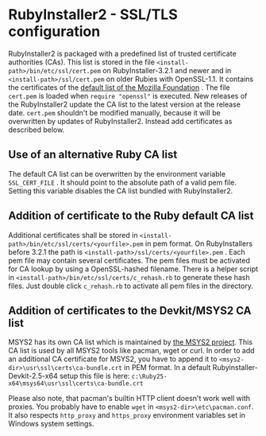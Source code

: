 RubyInstaller2 - SSL/TLS configuration
======================================

RubyInstaller2 is packaged with a predefined list of trusted certificate authorities (CAs).
This list is stored in the file `<install-path>/bin/etc/ssl/cert.pem` on RubyInstaller-3.2.1 and newer and in `<install-path>/ssl/cert.pem` on older Rubies with OpenSSL-1.1.
It contains the certificates of the [default list of the Mozilla Foundation](https://wiki.mozilla.org/CA/Included_Certificates) .
The file `cert.pem` is loaded when `require "openssl"` is executed.
New releases of the RubyInstaller2 update the CA list to the latest version at the release date.
`cert.pem` shouldn't be modified manually, because it will be overwritten by updates of RubyInstaller2.
Instead add certificates as described below.

Use of an alternative Ruby CA list
-----------------------------

The default CA list can be overwritten by the environment variable `SSL_CERT_FILE` .
It should point to the absolute path of a valid pem file.
Setting this variable disables the CA list bundled with RubyInstaller2.

Addition of certificate to the Ruby default CA list
----------------------------------------------

Additional certificates shall be stored in `<install-path>/bin/etc/ssl/certs/<yourfile>.pem` in pem format.
On RubyInstallers before 3.2.1 the path is `<install-path>/ssl/certs/<yourfile>.pem` .
Each pem file may contain several certificates.
The pem files must be activated for CA lookup by using a OpenSSL-hashed filename.
There is a helper script in `<install-path>/bin/etc/ssl/certs/c_rehash.rb` to generate these hash files.
Just double click `c_rehash.rb` to activate all pem files in the directory.

Addition of certificates to the Devkit/MSYS2 CA list
----------------------------------------------
MSYS2 has its own CA list which is maintained by [the MSYS2 project](http://msys2.org).
This CA list is used by all MSYS2 tools like pacman, wget or curl.
In order to add an additional CA certificate for MSYS2, you have to append it to `<msys2-dir>\usr\ssl\certs\ca-bundle.crt` in PEM format.
In a default Rubyinstaller-Devkit-2.5-x64 setup this file is here: `c:\Ruby25-x64\msys64\usr\ssl\certs\ca-bundle.crt`

Please also note, that pacman's builtin HTTP client doesn't work well with proxies.
You probably have to enable `wget` in `<msys2-dir>\etc\pacman.conf`.
It also respects `http_proxy` and `https_proxy` environment variables set in Windows system settings.

